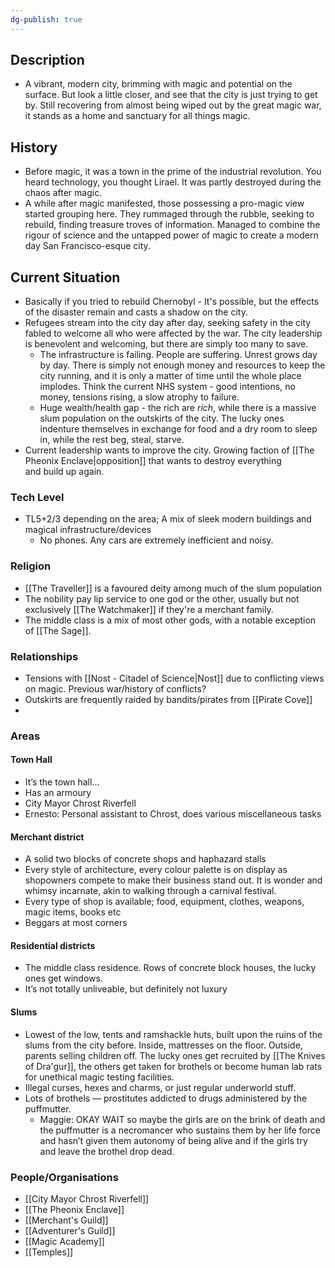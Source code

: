 ```yaml
---
dg-publish: true
---
```


## Description
- A vibrant, modern city, brimming with magic and potential on the surface. But look a little closer, and see that the city is just trying to get by. Still recovering from almost being wiped out by the great magic war, it stands as a home and sanctuary for all things magic. 

## History
- Before magic, it was a town in the prime of the industrial revolution. You heard technology, you thought Lirael. It was partly destroyed during the chaos after magic. 
- A while after magic manifested, those possessing a pro-magic view started grouping here. They rummaged through the rubble, seeking to rebuild, finding treasure troves of information. Managed to combine the rigour of science and the untapped power of magic to create a modern day San Francisco-esque city. 

## Current Situation
- Basically if you tried to rebuild Chernobyl - It's possible, but the effects of the disaster remain and casts a shadow on the city. 
- Refugees stream into the city day after day, seeking safety in the city fabled to welcome all who were affected by the war. The city leadership is benevolent and welcoming, but there are simply too many to save. 
	- The infrastructure is failing. People are suffering. Unrest grows day by day. There is simply not enough money and resources to keep the city running, and it is only a matter of time until the whole place implodes. Think the current NHS system - good intentions, no money, tensions rising, a slow atrophy to failure. 
	- Huge wealth/health gap - the rich are _rich_, while there is a massive slum population on the outskirts of the city. The lucky ones indenture themselves in exchange for food and a dry room to sleep in, while the rest beg, steal, starve. 
- Current leadership wants to improve the city. Growing faction of [[The Pheonix Enclave|opposition]] that wants to destroy everything and build up again.

### Tech Level
- TL5+2/3 depending on the area; A mix of sleek modern buildings and magical infrastructure/devices
	- No phones. Any cars are extremely inefficient and noisy. 


### Religion
- [[The Traveller]] is a favoured deity among much of the slum population 
- The nobility pay lip service to one god or the other, usually but not exclusively [[The Watchmaker]] if they're a merchant family. 
- The middle class is a mix of most other gods, with a notable exception of [[The Sage]].  

### Relationships
- Tensions with [[Nost - Citadel of Science|Nost]] due to conflicting views on magic. Previous war/history of conflicts?
- Outskirts are frequently raided by bandits/pirates from [[Pirate Cove]]
- 
### Areas

#### Town Hall
- It’s the town hall…
- Has an armoury
- City Mayor Chrost Riverfell
- Ernesto: Personal assistant to Chrost, does various miscellaneous tasks

#### Merchant district
- A solid two blocks of concrete shops and haphazard stalls
- Every style of architecture, every colour palette is on display as shopowners compete to make their business stand out. It is wonder and whimsy incarnate, akin to walking through a carnival festival.
- Every type of shop is available; food, equipment, clothes, weapons, magic items, books etc
- Beggars at most corners

#### Residential districts
- The middle class residence. Rows of concrete block houses, the lucky ones get windows.
- It’s not totally unliveable, but definitely not luxury

#### Slums
- Lowest of the low, tents and ramshackle huts, built upon the ruins of the slums from the city before. Inside, mattresses on the floor. Outside, parents selling children off. The lucky ones get recruited by [[The Knives of Dra'gur]], the others get taken for brothels or become human lab rats for unethical magic testing facilities. 
- Illegal curses, hexes and charms, or just regular underworld stuff. 
- Lots of brothels — prostitutes addicted to drugs administered by the puffmutter. 
	- Maggie: OKAY WAIT so maybe the girls are on the brink of death and the puffmutter is a necromancer who sustains them by her life force and hasn’t given them autonomy of being alive and if the girls try and leave the brothel drop dead.

### People/Organisations
- [[City Mayor Chrost Riverfell]]
- [[The Pheonix Enclave]]
- [[Merchant's Guild]]
- [[Adventurer's Guild]]
- [[Magic Academy]]
- [[Temples]]